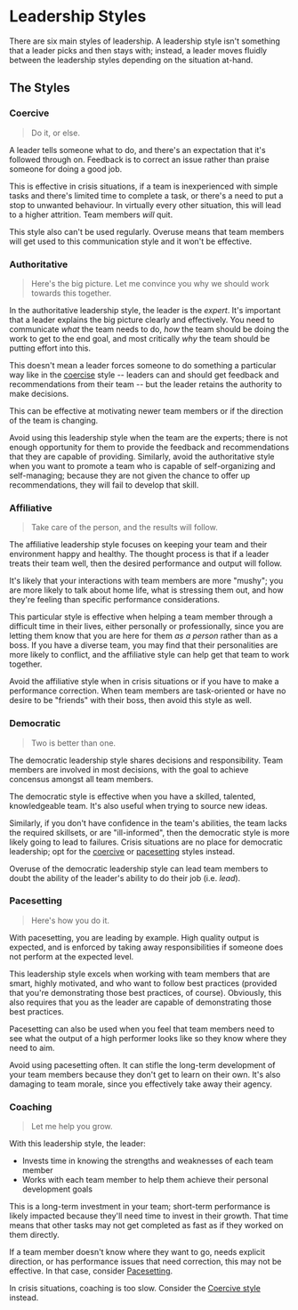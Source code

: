 ---
---

# Leadership Styles

There are six main styles of leadership. A leadership style isn't something that
a leader picks and then stays with; instead, a leader moves fluidly between the
leadership styles depending on the situation at-hand.

## The Styles

### Coercive

> Do it, or else.

A leader tells someone what to do, and there's an expectation that it's followed
through on. Feedback is to correct an issue rather than praise someone for doing
a good job.

This is effective in crisis situations, if a team is inexperienced with simple
tasks and there's limited time to complete a task, or there's a need to put a
stop to unwanted behaviour. In virtually every other situation, this will lead
to a higher attrition. Team members _will_ quit.

This style also can't be used regularly. Overuse means that team members will
get used to this communication style and it won't be effective.

### Authoritative

> Here's the big picture. Let me convince you why we should work towards this
> together.

In the authoritative leadership style, the leader is the _expert_. It's
important that a leader explains the big picture clearly and effectively. You
need to communicate _what_ the team needs to do, _how_ the team should be doing
the work to get to the end goal, and most critically _why_ the team should be
putting effort into this.

This doesn't mean a leader forces someone to do something a particular way like
in the [coercise](#Coercive) style -- leaders can and should get feedback and
recommendations from their team -- but the leader retains the authority to make
decisions.

This can be effective at motivating newer team members or if the direction of
the team is changing.

Avoid using this leadership style when the team are the experts; there is not
enough opportunity for them to provide the feedback and recommendations that
they are capable of providing. Similarly, avoid the authoritative style when you
want to promote a team who is capable of self-organizing and self-managing;
because they are not given the chance to offer up recommendations, they will
fail to develop that skill.

### Affiliative

> Take care of the person, and the results will follow.

The affiliative leadership style focuses on keeping your team and their
environment happy and healthy. The thought process is that if a leader treats
their team well, then the desired performance and output will follow.

It's likely that your interactions with team members are more "mushy"; you are
more likely to talk about home life, what is stressing them out, and how they're
feeling than specific performance considerations.

This particular style is effective when helping a team member through a
difficult time in their lives, either personally or professionally, since you
are letting them know that you are here for them _as a person_ rather than as a
boss. If you have a diverse team, you may find that their personalities are more
likely to conflict, and the affiliative style can help get that team to work
together.

Avoid the affiliative style when in crisis situations or if you have to make a
performance correction. When team members are task-oriented or have no desire to
be "friends" with their boss, then avoid this style as well.

### Democratic

> Two is better than one.

The democratic leadership style shares decisions and responsibility. Team
members are involved in most decisions, with the goal to achieve concensus
amongst all team members.

The democratic style is effective when you have a skilled, talented,
knowledgeable team. It's also useful when trying to source new ideas.

Similarly, if you don't have confidence in the team's abilities, the team lacks
the required skillsets, or are "ill-informed", then the democratic style is more
likely going to lead to failures. Crisis situations are no place for democratic
leadership; opt for the [coercive](#Coercive) or [pacesetting](#Pacesetting)
styles instead.

Overuse of the democratic leadership style can lead team members to doubt the
ability of the leader's ability to do their job (i.e. _lead_).

### Pacesetting

> Here's how you do it.

With pacesetting, you are leading by example. High quality output is expected,
and is enforced by taking away responsibilities if someone does not perform at
the expected level.

This leadership style excels when working with team members that are smart,
highly motivated, and who want to follow best practices (provided that you're
demonstrating those best practices, of course). Obviously, this also requires
that you as the leader are capable of demonstrating those best practices.

Pacesetting can also be used when you feel that team members need to see what
the output of a high performer looks like so they know where they need to aim.

Avoid using pacesetting often. It can stifle the long-term development of your
team members because they don't get to learn on their own. It's also damaging to
team morale, since you effectively take away their agency.

### Coaching

> Let me help you grow.

With this leadership style, the leader:

- Invests time in knowing the strengths and weaknesses of each team member
- Works with each team member to help them achieve their personal development
  goals

This is a long-term investment in your team; short-term performance is likely
impacted because they'll need time to invest in their growth. That time means
that other tasks may not get completed as fast as if they worked on them
directly.

If a team member doesn't know where they want to go, needs explicit direction,
or has performance issues that need correction, this may not be effective. In
that case, consider [Pacesetting](#Pacesetting).

In crisis situations, coaching is too slow. Consider the
[Coercive style](#Coercive) instead.
